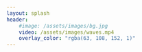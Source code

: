 ```yaml
---
layout: splash
header:  
    #image: /assets/images/bg.jpg
    video: /assets/images/waves.mp4
    overlay_color: "rgba(63, 108, 152, 1)"
---
```

